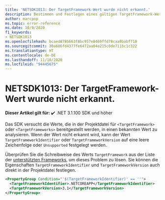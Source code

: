 ```yaml
---
title: 'NETSDK1013: Der TargetFramework-Wert wurde nicht erkannt.'
description: Bestimmen und Festlegen eines gültigen TargetFramework-Werts
author: marcpop
ms.topic: error-reference
ms.date: 10/9/2020
f1_keywords:
- NETSDK1013
ms.openlocfilehash: bcaed878b663f8bc957e8469ffd78caa9babf710
ms.sourcegitcommit: 30a686fd4377fe6472aa04e215c0de711bc1c322
ms.translationtype: HT
ms.contentlocale: de-DE
ms.lasthandoff: 11/10/2020
ms.locfileid: "94445675"
---
```

# <a name="netsdk1013-the-targetframework-value-was-not-recognized"></a>NETSDK1013: Der TargetFramework-Wert wurde nicht erkannt.

**Dieser Artikel gilt für:** ✔️ .NET 3.1.100 SDK und höher

Das SDK versucht die Werte, die in der Projektdatei für `<TargetFramework>` oder `<TargetFrameworks>` bereitgestellt werden, in einen bekannten Wert zu analysieren.  Wenn der Wert nicht erkannt wird, kann der Wert `TargetFrameworkIdentifier` oder `TargetFrameworkVersion` auf eine leere Zeichenfolge oder `Unsupported` festgelegt werden.

Überprüfen Sie die Schreibweise des Werts `TargetFramework` aus der Liste der [unterstützten Frameworks](../../../standard/frameworks.md), um dieses Problem zu lösen.
Sie können die Eigenschaften `TargetFrameworkIdentifier` und `TargetFrameworkVersion` auch direkt in der Projektdatei festlegen.

```xml
<PropertyGroup Condition="'$(TargetFrameworkIdentifier)' == ''">
  <TargetFrameworkIdentifier>.NETCOREAPP</TargetFrameworkIdentifier>
  <TargetFrameworkVersion>3.1</TargetFrameworkVersion>
</PropertyGroup>
```
